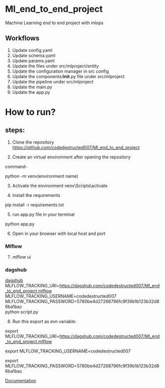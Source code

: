 # Ml_end_to_end_project
Machine Learning end to end project with mlops


## Workflows
1. Update config.yaml
2. Update schema.yaml
3. Update params.yaml
4. Update the files under src/mlproject/entity
5. Update the configuration manager in src config
6. Update the components/__init__.py file under src/mlproject
7. Update the pipeline under src/mlproject
8. Update the main.py
9. Update the app.py






# How to run?

## steps:

1. Clone the repository
https://github.com/codedestructed007/Ml_end_to_end_project

2. Create an virtual environment after opening the repository

command-

python -m venv(environment name)

3. Activate the environment 
venv\Scripts\activate

4. Install the requirements

pip install -r requirements.txt

5. run app.py file in your terminal

python app.py

6. Open in your browser with local host and port

### Mlflow

7. mlflow ui

### dagshub

[dagshub](https://dagshub.com/)
MLFLOW_TRACKING_URI=https://dagshub.com/codedestructed007/Ml_end_to_end_project.mlflow \
MLFLOW_TRACKING_USERNAME=codedestructed007 \
MLFLOW_TRACKING_PASSWORD=5780be4d27268796fc9f39b1b123b32d86ba1bac \
python script.py

8. Run this export as evn variable:

export MLFLOW_TRACKING_URI=https://dagshub.com/codedestructed007/Ml_end_to_end_project.mlflow

export MLFLOW_TRACKING_USERNAME=codedestructed007

export MLFLOW_TRACKING_PASSWORD=5780be4d27268796fc9f39b1b123b32d86ba1bac




[Documentation](https://mlflow.org/docs/latest/tracking.html)

